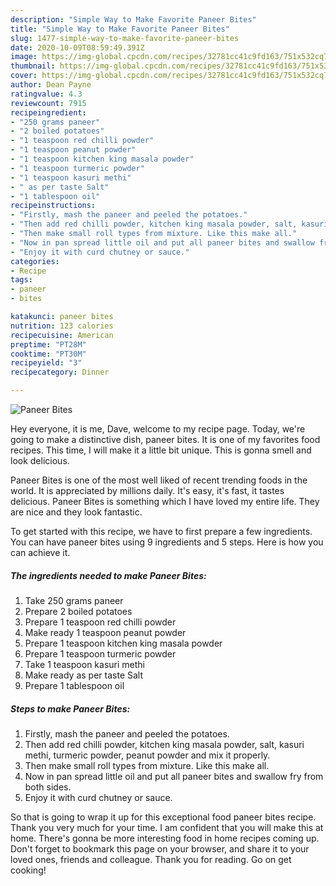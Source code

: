 ```yaml
---
description: "Simple Way to Make Favorite Paneer Bites"
title: "Simple Way to Make Favorite Paneer Bites"
slug: 1477-simple-way-to-make-favorite-paneer-bites
date: 2020-10-09T08:59:49.391Z
image: https://img-global.cpcdn.com/recipes/32781cc41c9fd163/751x532cq70/paneer-bites-recipe-main-photo.jpg
thumbnail: https://img-global.cpcdn.com/recipes/32781cc41c9fd163/751x532cq70/paneer-bites-recipe-main-photo.jpg
cover: https://img-global.cpcdn.com/recipes/32781cc41c9fd163/751x532cq70/paneer-bites-recipe-main-photo.jpg
author: Dean Payne
ratingvalue: 4.3
reviewcount: 7915
recipeingredient:
- "250 grams paneer"
- "2 boiled potatoes"
- "1 teaspoon red chilli powder"
- "1 teaspoon peanut powder"
- "1 teaspoon kitchen king masala powder"
- "1 teaspoon turmeric powder"
- "1 teaspoon kasuri methi"
- " as per taste Salt"
- "1 tablespoon oil"
recipeinstructions:
- "Firstly, mash the paneer and peeled the potatoes."
- "Then add red chilli powder, kitchen king masala powder, salt, kasuri methi, turmeric powder, peanut powder and mix it properly."
- "Then make small roll types from mixture. Like this make all."
- "Now in pan spread little oil and put all paneer bites and swallow fry from both sides."
- "Enjoy it with curd chutney or sauce."
categories:
- Recipe
tags:
- paneer
- bites

katakunci: paneer bites 
nutrition: 123 calories
recipecuisine: American
preptime: "PT28M"
cooktime: "PT30M"
recipeyield: "3"
recipecategory: Dinner

---
```



![Paneer Bites](https://img-global.cpcdn.com/recipes/32781cc41c9fd163/751x532cq70/paneer-bites-recipe-main-photo.jpg)

Hey everyone, it is me, Dave, welcome to my recipe page. Today, we're going to make a distinctive dish, paneer bites. It is one of my favorites food recipes. This time, I will make it a little bit unique. This is gonna smell and look delicious.

Paneer Bites is one of the most well liked of recent trending foods in the world. It is appreciated by millions daily. It's easy, it's fast, it tastes delicious. Paneer Bites is something which I have loved my entire life. They are nice and they look fantastic.




To get started with this recipe, we have to first prepare a few ingredients. You can have paneer bites using 9 ingredients and 5 steps. Here is how you can achieve it.

<!--inarticleads1-->

##### The ingredients needed to make Paneer Bites:

1. Take 250 grams paneer
1. Prepare 2 boiled potatoes
1. Prepare 1 teaspoon red chilli powder
1. Make ready 1 teaspoon peanut powder
1. Prepare 1 teaspoon kitchen king masala powder
1. Prepare 1 teaspoon turmeric powder
1. Take 1 teaspoon kasuri methi
1. Make ready  as per taste Salt
1. Prepare 1 tablespoon oil




<!--inarticleads2-->

##### Steps to make Paneer Bites:

1. Firstly, mash the paneer and peeled the potatoes.
1. Then add red chilli powder, kitchen king masala powder, salt, kasuri methi, turmeric powder, peanut powder and mix it properly.
1. Then make small roll types from mixture. Like this make all.
1. Now in pan spread little oil and put all paneer bites and swallow fry from both sides.
1. Enjoy it with curd chutney or sauce.




So that is going to wrap it up for this exceptional food paneer bites recipe. Thank you very much for your time. I am confident that you will make this at home. There's gonna be more interesting food in home recipes coming up. Don't forget to bookmark this page on your browser, and share it to your loved ones, friends and colleague. Thank you for reading. Go on get cooking!
